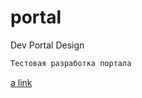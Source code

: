 # portal
Dev Portal Design
```html
Тестовая разработка портала
```
[a link]([AlexEnotov](http://portal02-test.ru/)http://portal02-test.ru/)
